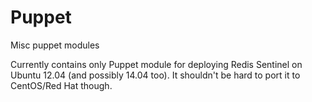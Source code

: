 # Puppet
Misc puppet modules


Currently contains only Puppet module for deploying Redis Sentinel on Ubuntu 12.04 (and possibly 14.04 too). It shouldn't be hard to port it to CentOS/Red Hat though.
